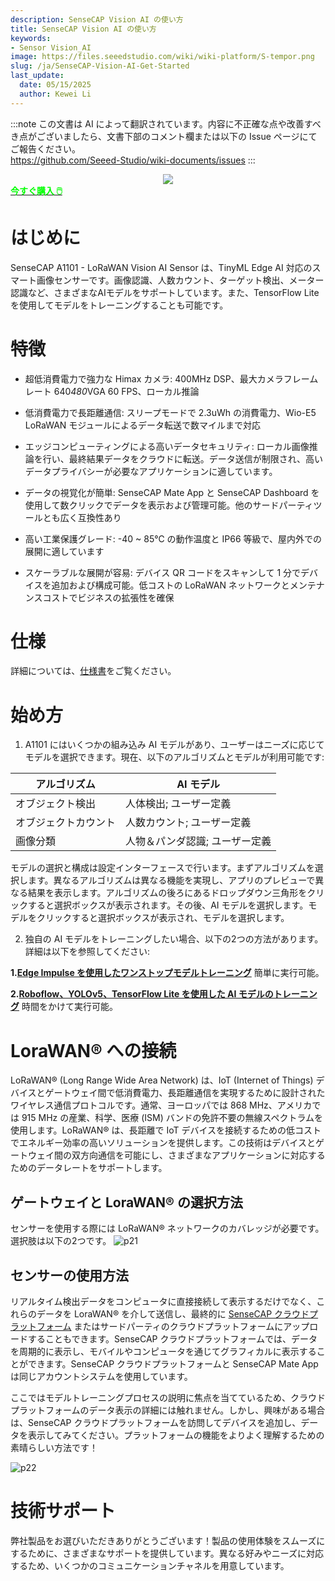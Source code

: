 ```yaml
---
description: SenseCAP Vision AI の使い方
title: SenseCAP Vision AI の使い方
keywords:
- Sensor Vision_AI
image: https://files.seeedstudio.com/wiki/wiki-platform/S-tempor.png
slug: /ja/SenseCAP-Vision-AI-Get-Started
last_update:
  date: 05/15/2025
  author: Kewei Li
---
```

:::note
この文書は AI によって翻訳されています。内容に不正確な点や改善すべき点がございましたら、文書下部のコメント欄または以下の Issue ページにてご報告ください。  
https://github.com/Seeed-Studio/wiki-documents/issues
:::

<div align="center"><img width ={400} src="https://media-cdn.seeedstudio.com/media/catalog/product/cache/bb49d3ec4ee05b6f018e93f896b8a25d/1/0/101990962-a1101-first-new-10.17.jpg"/></div>

<div class="get_one_now_container" style={{textAlign: 'center'}}>
    <a class="get_one_now_item" href="https://www.seeedstudio.com/SenseCAP-A1101-LoRaWAN-Vision-AI-Sensor-p-5367.html">
            <strong><span><font color={'FFFFFF'} size={"4"}> 今すぐ購入 🖱️</font></span></strong>
    </a>
</div>

# はじめに

SenseCAP A1101 - LoRaWAN Vision AI Sensor は、TinyML Edge AI 対応のスマート画像センサーです。画像認識、人数カウント、ターゲット検出、メーター認識など、さまざまなAIモデルをサポートしています。また、TensorFlow Lite を使用してモデルをトレーニングすることも可能です。<br />

# 特徴
- 超低消費電力で強力な Himax カメラ: 400MHz DSP、最大カメラフレームレート 640*480*VGA 60 FPS、ローカル推論

- 低消費電力で長距離通信: スリープモードで 2.3uWh の消費電力、Wio-E5 LoRaWAN モジュールによるデータ転送で数マイルまで対応

- エッジコンピューティングによる高いデータセキュリティ: ローカル画像推論を行い、最終結果データをクラウドに転送。データ送信が制限され、高いデータプライバシーが必要なアプリケーションに適しています。

- データの視覚化が簡単: SenseCAP Mate App と SenseCAP Dashboard を使用して数クリックでデータを表示および管理可能。他のサードパーティツールとも広く互換性あり

- 高い工業保護グレード: -40 ~ 85℃ の動作温度と IP66 等級で、屋内外での展開に適しています

- スケーラブルな展開が容易: デバイス QR コードをスキャンして 1 分でデバイスを追加および構成可能。低コストの LoRaWAN ネットワークとメンテナンスコストでビジネスの拡張性を確保

# 仕様

詳細については、[仕様書](https://files.seeedstudio.com/wiki/SenseCAP-A1101/SenseCAP_A1101_spec.pdf)をご覧ください。

# 始め方

1. A1101 にはいくつかの組み込み AI モデルがあり、ユーザーはニーズに応じてモデルを選択できます。現在、以下のアルゴリズムとモデルが利用可能です:

|**アルゴリズム**|**AI モデル**|
|---|---|
|オブジェクト検出|人体検出; ユーザー定義|
|オブジェクトカウント|人数カウント; ユーザー定義|
|画像分類|人物＆パンダ認識; ユーザー定義|

モデルの選択と構成は設定インターフェースで行います。まずアルゴリズムを選択します。異なるアルゴリズムは異なる機能を実現し、アプリのプレビューで異なる結果を表示します。アルゴリズムの後ろにあるドロップダウン三角形をクリックすると選択ボックスが表示されます。その後、AI モデルを選択します。モデルをクリックすると選択ボックスが表示され、モデルを選択します。

2. 独自の AI モデルをトレーニングしたい場合、以下の2つの方法があります。詳細は以下を参照してください:

**1.[Edge Impulse を使用したワンストップモデルトレーニング](https://wiki.seeedstudio.com/One-Stop-Model-Training-with-Edge-Impulse)** 簡単に実行可能。

**2.[Roboflow、YOLOv5、TensorFlow Lite を使用した AI モデルのトレーニング](https://wiki.seeedstudio.com/Train-Deploy-AI-Model-A1101)** 時間をかけて実行可能。

# LoraWAN® への接続
LoRaWAN® (Long Range Wide Area Network) は、IoT (Internet of Things) デバイスとゲートウェイ間で低消費電力、長距離通信を実現するために設計されたワイヤレス通信プロトコルです。通常、ヨーロッパでは 868 MHz、アメリカでは 915 MHz の産業、科学、医療 (ISM) バンドの免許不要の無線スペクトラムを使用します。LoRaWAN® は、長距離で IoT デバイスを接続するための低コストでエネルギー効率の高いソリューションを提供します。この技術はデバイスとゲートウェイ間の双方向通信を可能にし、さまざまなアプリケーションに対応するためのデータレートをサポートします。

## ゲートウェイと LoraWAN® の選択方法
センサーを使用する際には LoRaWAN® ネットワークのカバレッジが必要です。選択肢は以下の2つです。
![p21](https://files.seeedstudio.com/wiki/SenseCAP/SenseCAP_LoRaWAN_S210X_Series/4.png)

## センサーの使用方法
リアルタイム検出データをコンピュータに直接接続して表示するだけでなく、これらのデータを LoraWAN® を介して送信し、最終的に [SenseCAP クラウドプラットフォーム](https://sensecap.seeed.cc/) またはサードパーティのクラウドプラットフォームにアップロードすることもできます。SenseCAP クラウドプラットフォームでは、データを周期的に表示し、モバイルやコンピュータを通じてグラフィカルに表示することができます。SenseCAP クラウドプラットフォームと SenseCAP Mate App は同じアカウントシステムを使用しています。

ここではモデルトレーニングプロセスの説明に焦点を当てているため、クラウドプラットフォームのデータ表示の詳細には触れません。しかし、興味がある場合は、SenseCAP クラウドプラットフォームを訪問してデバイスを追加し、データを表示してみてください。プラットフォームの機能をよりよく理解するための素晴らしい方法です！

![p22](https://files.seeedstudio.com/wiki/SenseCAP/SenseCAP_LoRaWAN_S210X_Series/11.png)

# 技術サポート

弊社製品をお選びいただきありがとうございます！製品の使用体験をスムーズにするために、さまざまなサポートを提供しています。異なる好みやニーズに対応するため、いくつかのコミュニケーションチャネルを用意しています。

<div class="button_tech_support_container">
<a href="https://forum.seeedstudio.com/" class="button_forum"></a> 
<a href="https://www.seeedstudio.com/contacts" class="button_email"></a>
</div>

<div class="button_tech_support_container">
<a href="https://discord.gg/eWkprNDMU7" class="button_discord"></a> 
<a href="https://github.com/Seeed-Studio/wiki-documents/discussions/69" class="button_discussion"></a>
</div>